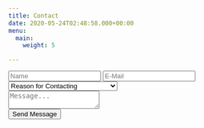 ```yaml
---
title: Contact
date: 2020-05-24T02:48:58.000+00:00
menu:
  main:
    weight: 5

---
```

<link rel="stylesheet" href="https://themes.gohugo.io//theme/LoveIt/lib/valine/valine.min.css">
<link rel="stylesheet" href="https://codyjames.dev/uploads/CSS.css">

<div id="valine" class="comment v" data-class="v">
<div class="vpanel">
<div class="vwrap">


<form name="contact" method="POST" netlify-honeypot="how many bugs" data-netlify-recaptcha="true" data-netlify="true">
  <input name="how many bugs" hidden placeholder="How Many Bugs?" />
	<div class="vheader item3">
    <input class="vinput" type="text" name="name" placeholder="Name" required />  
    <input class="vinput" type="email" name="email" placeholder="E-Mail" required />
    <select class="vinput vselect" name="reason[]" required>
      <option value="" disabled selected hidden>Reason for Contacting</option>
      <option value="Computer_Repair">Computer Repair</option>
      <option value="Website_Dev">Website Development</option>
      <option value="Coding">Application Development</option>
      <option value="Tech_Consult">General Tech Consultation</option>
      <option value="Networking">Home Network Setup and Repair</option>
      <option value="Other">Other</option>
    </select>
    </div>
    
 <div class="vedit">
    <textarea class="veditor vinput" required name="message" placeholder="Message..."></textarea>
  </div>
  <div class="vrow">
  <div data-netlify-recaptcha="true" class="vcol vcol-30">

  </div>
  	<div class="vcol vcol-70 text-right">
  	<button class="vsubmit vbtn" type="submit">Send Message</button>
  	</div>
  	</div>
</form>
</div>
</div>
</div>